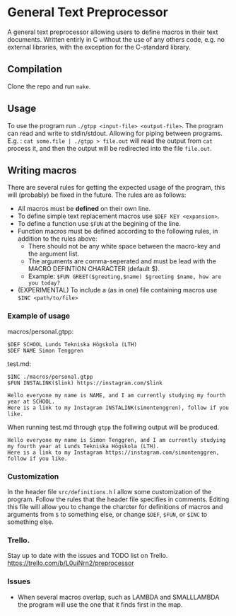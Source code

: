 # General Text Preprocessor
A general text preprocessor allowing users to define macros in their text documents. Written entirly in C without the use of any others code, e.g. no external libraries, with the exception for the C-standard library.

## Compilation
Clone the repo and run `make`.
## Usage
To use the program run `./gtpp <input-file> <output-file>`.
The program can read and write to stdin/stdout. Allowing for piping between programs. E.g. :
`cat some.file | ./gtpp > file.out`
will read the output from `cat` process it, and then the output will be redirected into the file `file.out`.


## Writing macros
There are several rules for getting the expected usage of the program, this will (probably) be fixed in the future.
The rules are as follows:
* All macros must be **defined** on their own line.
* To define simple text replacement macros use `$DEF KEY <expansion>`.
* To define a function use `$FUN` at the begining of the line.
* Function macros must be defined according to the following rules, in addition to the rules above:
    + There should not be any white space between the macro-key and the argument list.
    + The arguments are comma-seperated and must be lead with the MACRO DEFINTION CHARACTER (default $).
    + Example: `$FUN GREET($greeting,$name) $greeting $name, how are you today?`
* (EXPERIMENTAL) To include a (as in one) file containing macros use `$INC <path/to/file>`

### Example of usage
macros/personal.gtpp:
```
$DEF SCHOOL Lunds Tekniska Högskola (LTH)
$DEF NAME Simon Tenggren
```
test.md:
```
$INC ./macros/personal.gtpp
$FUN INSTALINK($link) https://instagram.com/$link

Hello everyone my name is NAME, and I am currently studying my fourth year at SCHOOL.
Here is a link to my Instagram INSTALINK(simontenggren), follow if you like.
```

When running test.md through `gtpp` the follwing output will be produced.
```
Hello everyone my name is Simon Tenggren, and I am currently studying my fourth year at Lunds Tekniska Högskola (LTH).
Here is a link to my Instagram https://instagram.com/simontenggren, follow if you like.
```

### Customization
In the header file `src/definitions.h` I allow some customization of the program.
Follow the rules that the header file specifies in comments.
Editing this file will allow you to change the charcter for definitions of macros and arguments from `$` to something else, or change `$DEF`, `$FUN`, or `$INC` to something else.
### Trello.
Stay up to date with the issues and TODO list on Trello.
https://trello.com/b/L0uiNrn2/preprocessor

### Issues
* When several macros overlap, such as LAMBDA and SMALLLAMBDA the program will use the one that it finds first in the map.
